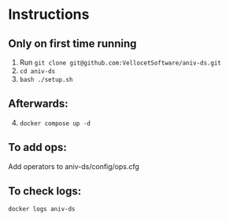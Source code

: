 # Instructions
## Only on first time running
1. Run `git clone git@github.com:VellocetSoftware/aniv-ds.git`
2. `cd aniv-ds`
3. `bash ./setup.sh`
## Afterwards:
4. `docker compose up -d`
## To add ops:
Add operators to aniv-ds/config/ops.cfg
## To check logs:
`docker logs aniv-ds`
